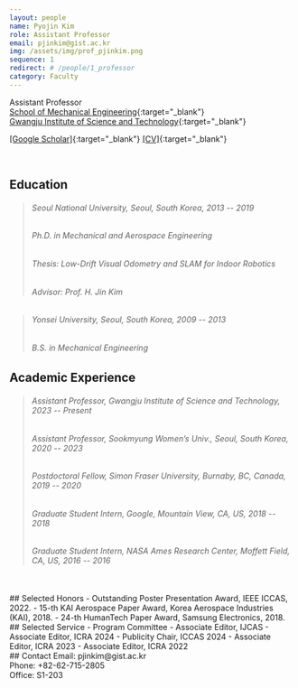 ```yaml
---
layout: people
name: Pyojin Kim
role: Assistant Professor
email: pjinkim@gist.ac.kr
img: /assets/img/prof_pjinkim.png
sequence: 1
redirect: # /people/1_professor
category: Faculty
---
```


Assistant Professor <br/>
[School of Mechanical Engineering](https://me.gist.ac.kr){:target="\_blank"} <br/>
[Gwangju Institute of Science and Technology](https://www.gist.ac.kr/){:target="\_blank"} <br/>

[[Google Scholar]](https://scholar.google.co.kr/citations?user=NHpe_8IAAAAJ&hl=en){:target="\_blank"}
[[CV]](https://drive.google.com/file/d/1PdyTL2bNvK3Xw4IRkcb-V-zJhy-y30_3/view?usp=sharing){:target="\_blank"}

<br/>

## Education
> ###### Seoul National University, Seoul, South Korea, 2013 -- 2019
> ###### Ph.D. in Mechanical and Aerospace Engineering
> ###### Thesis: Low-Drift Visual Odometry and SLAM for Indoor Robotics
> ###### Advisor: Prof. H. Jin Kim

> ###### Yonsei University, Seoul, South Korea, 2009 -- 2013
> ###### B.S. in Mechanical Engineering


## Academic Experience
> ###### Assistant Professor, Gwangju Institute of Science and Technology, 2023 -- Present
> ###### Assistant Professor, Sookmyung Women’s Univ., Seoul, South Korea, 2020 -- 2023
> ###### Postdoctoral Fellow, Simon Fraser University, Burnaby, BC, Canada, 2019 -- 2020
> ###### Graduate Student Intern, Google, Mountain View, CA, US, 2018 -- 2018
> ###### Graduate Student Intern, NASA Ames Research Center, Moffett Field, CA, US, 2016 -- 2016


<br/>
## Selected Honors
- Outstanding Poster Presentation Award, IEEE ICCAS, 2022.
- 15-th KAI Aerospace Paper Award, Korea Aerospace Industries (KAI), 2018.
- 24-th HumanTech Paper Award, Samsung Electronics, 2018.


<br/>
## Selected Service
- Program Committee
  - Associate Editor, IJCAS
  - Associate Editor, ICRA 2024
  - Publicity Chair, ICCAS 2024
  - Associate Editor, ICRA 2023
  - Associate Editor, ICRA 2022


<br/>
## Contact
Email: pjinkim@gist.ac.kr <br/>
Phone: +82-62-715-2805 <br/>
Office: S1-203
